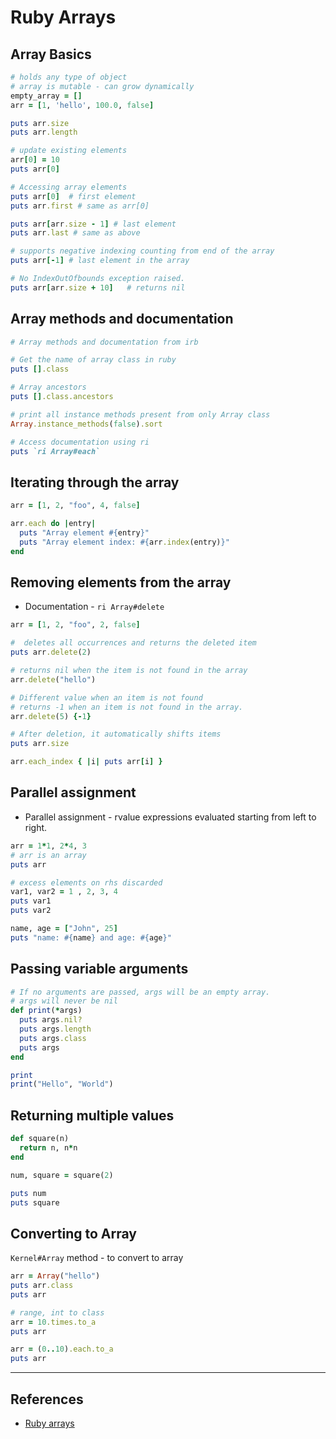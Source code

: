 # Ruby Arrays

## Array Basics

```ruby
# holds any type of object
# array is mutable - can grow dynamically
empty_array = []
arr = [1, 'hello', 100.0, false]

puts arr.size
puts arr.length

# update existing elements
arr[0] = 10
puts arr[0]

# Accessing array elements
puts arr[0]  # first element
puts arr.first # same as arr[0]

puts arr[arr.size - 1] # last element
puts arr.last # same as above

# supports negative indexing counting from end of the array
puts arr[-1] # last element in the array

# No IndexOutOfbounds exception raised.
puts arr[arr.size + 10]   # returns nil
```

## Array methods and documentation

```ruby
# Array methods and documentation from irb

# Get the name of array class in ruby
puts [].class

# Array ancestors
puts [].class.ancestors

# print all instance methods present from only Array class
Array.instance_methods(false).sort

# Access documentation using ri
puts `ri Array#each`

```

## Iterating through the array

```ruby
arr = [1, 2, "foo", 4, false]

arr.each do |entry|
  puts "Array element #{entry}"
  puts "Array element index: #{arr.index(entry)}"
end

```

## Removing elements from the array

* Documentation - `ri Array#delete`

```ruby
arr = [1, 2, "foo", 2, false]

#  deletes all occurrences and returns the deleted item
puts arr.delete(2)

# returns nil when the item is not found in the array
arr.delete("hello")

# Different value when an item is not found
# returns -1 when an item is not found in the array.
arr.delete(5) {-1}

# After deletion, it automatically shifts items
puts arr.size

arr.each_index { |i| puts arr[i] }
```

## Parallel assignment

* Parallel assignment - rvalue expressions evaluated starting from left to right.

```ruby
arr = 1*1, 2*4, 3
# arr is an array
puts arr

# excess elements on rhs discarded
var1, var2 = 1 , 2, 3, 4
puts var1
puts var2

name, age = ["John", 25]
puts "name: #{name} and age: #{age}"
```

## Passing variable arguments

```ruby
# If no arguments are passed, args will be an empty array.
# args will never be nil
def print(*args)
  puts args.nil?
  puts args.length
  puts args.class
  puts args
end

print
print("Hello", "World")
```

## Returning multiple values

```ruby
def square(n)
  return n, n*n
end

num, square = square(2)

puts num
puts square
```

## Converting to Array

`Kernel#Array` method - to convert to array

```ruby
arr = Array("hello")
puts arr.class
puts arr

# range, int to class
arr = 10.times.to_a
puts arr

arr = (0..10).each.to_a
puts arr
```

---

## References

* [Ruby arrays](http://rubylearning.com/satishtalim/ruby_arrays.html)
